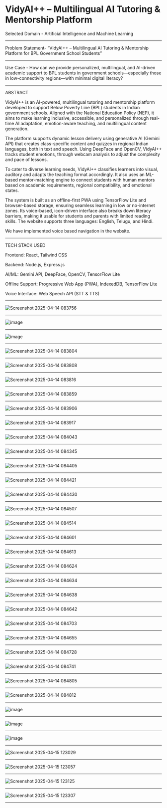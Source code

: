 # VidyAI++ – Multilingual AI Tutoring & Mentorship Platform
Selected Domain  - Artificial Intelligence and Machine Learning
******************

Problem Statement- “VidyAI++ – Multilingual AI Tutoring & Mentorship Platform for BPL Government School Students”
*******************

Use Case         - How can we provide personalized, multilingual, and AI-driven academic support to BPL students in government schools—especially those in low-connectivity regions—with minimal digital literacy?
***************
ABSTRACT

VidyAI++ is an AI-powered, multilingual tutoring and mentorship platform developed to support Below Poverty Line (BPL) students in Indian government schools. Aligned with the National Education Policy (NEP), it aims to make learning inclusive, accessible, and personalized through real-time AI adaptation, emotion-aware teaching, and multilingual content generation.

The platform supports dynamic lesson delivery using generative AI (Gemini API) that creates class-specific content and quizzes in regional Indian languages, both in text and speech. Using DeepFace and OpenCV, VidyAI++ tracks student emotions, through webcam analysis to adjust the complexity and pace of lessons.

To cater to diverse learning needs, VidyAI++ classifies learners into visual, auditory and adapts the teaching format accordingly. It also uses an ML-based mentor-matching engine to connect students with human mentors based on academic requirements, regional compatibility, and emotional states.

The system is built as an offline-first PWA using TensorFlow Lite and browser-based storage, ensuring seamless learning in low or no-internet zones. Its voice-based, icon-driven interface also breaks down literacy barriers, making it usable for students and parents with limited reading skills. The website supports three languages: English, Telugu, and Hindi.

We have implemented voice based navigation in the website.
*****************
TECH STACK USED

Frontend: React, Tailwind CSS

Backend: Node.js, Express.js

AI/ML: Gemini API, DeepFace, OpenCV, TensorFlow Lite

Offline Support: Progressive Web App (PWA), IndexedDB, TensorFlow Lite

Voice Interface: Web Speech API (STT & TTS)
*******************************************
![Screenshot 2025-04-14 083756](https://github.com/user-attachments/assets/d4c56d11-178f-45fd-8219-0c35b192151a)
**************************************
![image](https://github.com/user-attachments/assets/ae70e9ee-f0a7-4c90-896b-ef132a46c35f)
**************************************
![image](https://github.com/user-attachments/assets/e9dae4c3-0a8e-494b-92f6-3319428b2f54)
**************************************
![Screenshot 2025-04-14 083804](https://github.com/user-attachments/assets/72b0ef0a-ccf0-45fe-be19-fde12a402b79)
**************************************
![Screenshot 2025-04-14 083808](https://github.com/user-attachments/assets/8ecd1dfa-9b7f-4f08-ab85-adc103eccc0a)
**************************************
![Screenshot 2025-04-14 083816](https://github.com/user-attachments/assets/fe9262e1-e932-4b74-9513-d28378071ae0)

**************************************
![Screenshot 2025-04-14 083859](https://github.com/user-attachments/assets/95c318c6-719f-405c-9dab-d3143ce339ef)
**************************************
![Screenshot 2025-04-14 083906](https://github.com/user-attachments/assets/82161f88-50cb-470e-9525-5a86372b2506)
**************************************
![Screenshot 2025-04-14 083917](https://github.com/user-attachments/assets/b94c7481-f8bd-47d5-ba50-e42917a6a440)
**************************************
![Screenshot 2025-04-14 084043](https://github.com/user-attachments/assets/7c43e99a-d873-4eb4-8778-f141f4bcdf64)
**************************************
![Screenshot 2025-04-14 084345](https://github.com/user-attachments/assets/0ba78dcc-7eed-44a8-ae62-f5d9f3a8d8cf)
**************************************
![Screenshot 2025-04-14 084405](https://github.com/user-attachments/assets/b4b0f60c-6517-4349-bc4e-2a2a14088a16)
**************************************
![Screenshot 2025-04-14 084421](https://github.com/user-attachments/assets/ca8c5ea4-e698-4a75-859f-b5e82757b5bf)
**************************************
![Screenshot 2025-04-14 084430](https://github.com/user-attachments/assets/73ed91f7-4802-4ffe-9077-29c66dadb9a3)
**************************************
![Screenshot 2025-04-14 084507](https://github.com/user-attachments/assets/37726054-32a8-4eec-bab2-771bd8dba5d1)
**************************************
![Screenshot 2025-04-14 084514](https://github.com/user-attachments/assets/e04e7faf-1792-459b-a6eb-cdadc85ba5f4)
**************************************
![Screenshot 2025-04-14 084601](https://github.com/user-attachments/assets/ae4a7f09-cf97-40cb-8ea9-9fe843c459b4)
*****************************************
![Screenshot 2025-04-14 084613](https://github.com/user-attachments/assets/c4a17e6c-f8f0-4287-9c2f-13375e8904d5)
**************************************
![Screenshot 2025-04-14 084624](https://github.com/user-attachments/assets/219e678c-d35e-4a98-9a3b-eab292865603)
**************************************
![Screenshot 2025-04-14 084634](https://github.com/user-attachments/assets/94942648-3dec-48a0-97c0-943d35c48176)
**************************************
![Screenshot 2025-04-14 084638](https://github.com/user-attachments/assets/1939943c-f63d-441c-a5de-896c6c436d64)
**************************************
![Screenshot 2025-04-14 084642](https://github.com/user-attachments/assets/9edfd2d5-8e1a-40ca-8df0-cbf79ef895b4)
**************************************
![Screenshot 2025-04-14 084703](https://github.com/user-attachments/assets/fd438828-41d8-4e6c-9501-ca0258fc5281)
**************************************
![Screenshot 2025-04-14 084655](https://github.com/user-attachments/assets/b1a87070-cb15-4fe8-a702-8dc4a2f0824a)
**************************************
![Screenshot 2025-04-14 084728](https://github.com/user-attachments/assets/97b34106-c0e1-4cd0-98af-64c3640006b3)
**************************************
![Screenshot 2025-04-14 084741](https://github.com/user-attachments/assets/ec6991c6-6a7c-418e-94b5-46d6eb68658e)
**************************************
![Screenshot 2025-04-14 084805](https://github.com/user-attachments/assets/89da95c2-a853-4e61-9e07-826372e7fb83)
**************************************
![Screenshot 2025-04-14 084812](https://github.com/user-attachments/assets/6d6ed12a-f009-4726-a351-8a4b87613e0a)
**************************************
![image](https://github.com/user-attachments/assets/ca2a52ec-303a-4f09-be4f-d5a57ba23dbc)
**************************************
![image](https://github.com/user-attachments/assets/8cb136cf-30f6-4df2-8dd5-06a04a7471eb)
**************************************
![image](https://github.com/user-attachments/assets/6f01351d-7ebf-465d-acae-20b5301da9de)
**************************************
![Screenshot 2025-04-15 123029](https://github.com/user-attachments/assets/a66c0e6a-40e0-4f50-bed3-39b87464163b)
**************************************
![Screenshot 2025-04-15 123057](https://github.com/user-attachments/assets/f9c3ea6f-f4a5-4719-945b-1fb00ca846a1)
*************************************
![Screenshot 2025-04-15 123125](https://github.com/user-attachments/assets/18a9b7ed-d1db-40c1-b66b-1fa3d488c90f)
*************************************
![Screenshot 2025-04-15 123307](https://github.com/user-attachments/assets/ad1dc177-9cce-442c-9f2a-77cef6a7604d)
*************************************
